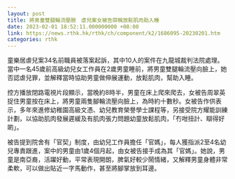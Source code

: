 ```yaml
---
layout: post
title: 將男童雙腿輪流壓臉　虐兒案女被告辯稱放鬆肌肉助入睡
date: 2023-02-01 18:52:11.000000000 +08:00
link: https://news.rthk.hk/rthk/ch/component/k2/1686095-20230201.htm
categories: rthk
---
```


童樂居虐兒案34名前職員被落案起訴，其中10人的案件在九龍城裁判法院處理。當中一名45歲前高級幼兒女工作員在2歲男童睡前，將男童雙腿輪流壓向臉上，她否認虐兒罪，並解釋當時協助男童做伸展運動，放鬆肌肉，幫助入睡。

控方播放閉路電視片段顯示，當晚約8時半，男童在床上爬來爬去，女被告周翠英捉住男童按在床上，將男童兩隻腳輪流壓向臉上，為時約十數秒。女被告作供表示，多年來進修幼稚園高級文憑、幼兒教育榮譽學士課程等，另接受院方耀能訓練計劃，以協助肌肉發展遲緩及有肌肉張力問題幼童放鬆肌肉，「冇咁扭計、瞓得好啲」。

被告提到院舍有「官契」制度，由幼兒工作員擔任「官媽」，每人獲指派2至4名幼兒專責跟進，案中的男童由1歲4個月起，由女被告接手成為其「官媽」。她說，男童是南亞裔，活躍好動，平常表現開朗，脾氣好較少鬧情緒，又解釋男童身體非常柔軟，可以做出貼近一字馬動作，甚至將腳掌放到耳邊。
